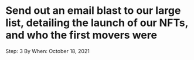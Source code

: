 # Send out an email blast to our large list, detailing the launch of our NFTs, and who the first movers were

Step: 3
By When: October 18, 2021